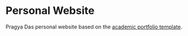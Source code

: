 # Personal Website

Pragya Das personal website based on the [academic portfolio template](https://github.com/ys1998/academic-portfolio).
